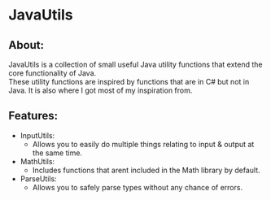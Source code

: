 # JavaUtils
## About:
JavaUtils is a collection of small useful Java utility functions that extend the core functionality of Java.  
These utility functions are inspired by functions that are in C# but not in Java. It is also where I got most of my inspiration from.
## Features:  
- InputUtils:
  - Allows you to easily do multiple things relating to input & output at the same time.
- MathUtils:
  - Includes functions that arent included in the Math library by default.
- ParseUtils:
  - Allows you to safely parse types without any chance of errors.